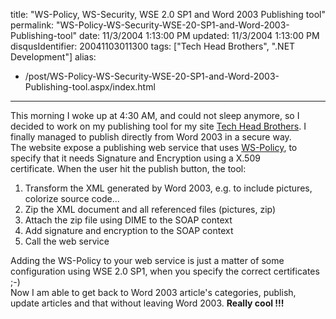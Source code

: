 title: "WS-Policy, WS-Security, WSE 2.0 SP1 and Word 2003 Publishing tool"
permalink: "WS-Policy-WS-Security-WSE-20-SP1-and-Word-2003-Publishing-tool"
date: 11/3/2004 1:13:00 PM
updated: 11/3/2004 1:13:00 PM
disqusIdentifier: 20041103011300
tags: ["Tech Head Brothers", ".NET Development"]
alias:
 - /post/WS-Policy-WS-Security-WSE-20-SP1-and-Word-2003-Publishing-tool.aspx/index.html
---
This morning I woke up at 4:30 AM, and could not sleep anymore, so I decided to work on my publishing tool for my site [Tech Head Brothers](http://www.techheadbrothers.com "Tech Head Brothers"). I finally managed to publish directly from Word 2003 in a secure way. <br>The website expose a publishing web service that uses [WS-Policy](http://msdn.microsoft.com/library/default.asp?url=/library/en-us/dnglobspec/html/ws-policy.asp), to specify that it needs Signature and Encryption using a X.509 certificate. When the user hit the publish button, the tool:

<ol>
<li>Transform the XML generated by Word 2003, e.g. to include pictures, colorize source code...</li>
<li>Zip the XML document and all referenced files (pictures, zip)</li>
<li>Attach the zip file using DIME to the SOAP context</li>
<li>Add signature and encryption to the SOAP context</li>
<li>Call the web service</li></ol>


<!-- more -->
Adding the WS-Policy to your web service is just a matter of some configuration using WSE 2.0 SP1, when you specify the correct certificates ;-)<br>Now I am able to get back to Word 2003 article's categories, publish, update articles and that without leaving Word 2003. <strong>Really cool !!!</strong>
